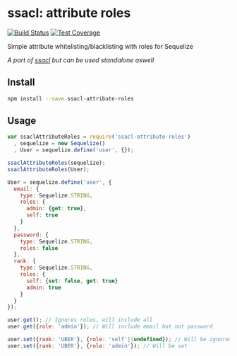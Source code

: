 # ssacl: attribute roles

[![Build Status](https://travis-ci.org/mickhansen/ssacl-attribute-roles.svg?branch=master)](https://travis-ci.org/mickhansen/ssacl-attribute-roles) [![Test Coverage](https://codeclimate.com/github/mickhansen/ssacl-attribute-roles/badges/coverage.svg)](https://codeclimate.com/github/mickhansen/ssacl-attribute-roles)

Simple attribute whitelisting/blacklisting with roles for Sequelize

_A part of [ssacl](https://github.com/mickhansen/ssacl) but can be used standalone aswell_

## Install

```sh
npm install --save ssacl-attribute-roles
```

## Usage

```js
var ssaclAttributeRoles = require('ssacl-attribute-roles')
  , sequelize = new Sequelize()
  , User = sequelize.define('user', {});

ssaclAttributeRoles(sequelize);
ssaclAttributeRoles(User);

User = sequelize.define('user', {
  email: {
    type: Sequelize.STRING,
    roles: {
      admin: {get: true},
      self: true
    }
  },
  password: {
    type: Sequelize.STRING,
    roles: false
  },
  rank: {
    type: Sequelize.STRING,
    roles: {
      self: {set: false, get: true}
      admin: true
    }
  }
});

user.get(); // Ignores roles, will include all
user.get({role: 'admin'}); // Will include email but not password

user.set({rank: 'UBER'}, {role: 'self'||undefined}); // Will be ignored
user.set({rank: 'UBER'}, {role: 'admin'}); // Will be set
```
